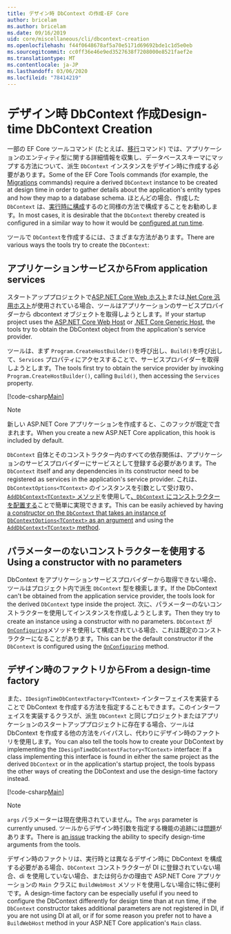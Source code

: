 ```yaml
---
title: デザイン時 DbContext の作成-EF Core
author: bricelam
ms.author: bricelam
ms.date: 09/16/2019
uid: core/miscellaneous/cli/dbcontext-creation
ms.openlocfilehash: f44f0648678af5a70e5171d69692bde1c1d5e0eb
ms.sourcegitcommit: cc0ff36e46e9ed3527638f7208000e8521faef2e
ms.translationtype: MT
ms.contentlocale: ja-JP
ms.lasthandoff: 03/06/2020
ms.locfileid: "78414219"
---
```

# <a name="design-time-dbcontext-creation"></a><span data-ttu-id="69ef9-102">デザイン時 DbContext 作成</span><span class="sxs-lookup"><span data-stu-id="69ef9-102">Design-time DbContext Creation</span></span>

<span data-ttu-id="69ef9-103">一部の EF Core ツールコマンド (たとえば、[移行][1]コマンド) では、アプリケーションのエンティティ型に関する詳細情報を収集し、データベーススキーマにマップする方法について、派生 `DbContext` インスタンスをデザイン時に作成する必要があります。</span><span class="sxs-lookup"><span data-stu-id="69ef9-103">Some of the EF Core Tools commands (for example, the [Migrations][1] commands) require a derived `DbContext` instance to be created at design time in order to gather details about the application's entity types and how they map to a database schema.</span></span> <span data-ttu-id="69ef9-104">ほとんどの場合、作成した `DbContext` は、[実行時に構成][2]するのと同様の方法で構成することをお勧めします。</span><span class="sxs-lookup"><span data-stu-id="69ef9-104">In most cases, it is desirable that the `DbContext` thereby created is configured in a similar way to how it would be [configured at run time][2].</span></span>

<span data-ttu-id="69ef9-105">ツールで `DbContext`を作成するには、さまざまな方法があります。</span><span class="sxs-lookup"><span data-stu-id="69ef9-105">There are various ways the tools try to create the `DbContext`:</span></span>

## <a name="from-application-services"></a><span data-ttu-id="69ef9-106">アプリケーションサービスから</span><span class="sxs-lookup"><span data-stu-id="69ef9-106">From application services</span></span>

<span data-ttu-id="69ef9-107">スタートアッププロジェクトで[ASP.NET Core Web ホスト][3]または[.Net Core 汎用ホスト][4]が使用されている場合、ツールはアプリケーションのサービスプロバイダーから dbcontext オブジェクトを取得しようとします。</span><span class="sxs-lookup"><span data-stu-id="69ef9-107">If your startup project uses the [ASP.NET Core Web Host][3] or [.NET Core Generic Host][4], the tools try to obtain the DbContext object from the application's service provider.</span></span>

<span data-ttu-id="69ef9-108">ツールは、まず `Program.CreateHostBuilder()`を呼び出し、`Build()`を呼び出して、`Services` プロパティにアクセスすることで、サービスプロバイダーを取得しようとします。</span><span class="sxs-lookup"><span data-stu-id="69ef9-108">The tools first try to obtain the service provider by invoking `Program.CreateHostBuilder()`, calling `Build()`, then accessing the `Services` property.</span></span>

[!code-csharp[Main](../../../../samples/core/Miscellaneous/CommandLine/ApplicationService.cs)]

> [!NOTE]
> <span data-ttu-id="69ef9-109">新しい ASP.NET Core アプリケーションを作成すると、このフックが既定で含まれます。</span><span class="sxs-lookup"><span data-stu-id="69ef9-109">When you create a new ASP.NET Core application, this hook is included by default.</span></span>

<span data-ttu-id="69ef9-110">`DbContext` 自体とそのコンストラクター内のすべての依存関係は、アプリケーションのサービスプロバイダーにサービスとして登録する必要があります。</span><span class="sxs-lookup"><span data-stu-id="69ef9-110">The `DbContext` itself and any dependencies in its constructor need to be registered as services in the application's service provider.</span></span> <span data-ttu-id="69ef9-111">これは、`DbContextOptions<TContext>` のインスタンスを引数として受け取り、 [`AddDbContext<TContext>` メソッド][6]を使用して[、`DbContext` にコンストラクターを配置する][5]ことで簡単に実現できます。</span><span class="sxs-lookup"><span data-stu-id="69ef9-111">This can be easily achieved by having [a constructor on the `DbContext` that takes an instance of `DbContextOptions<TContext>` as an argument][5] and using the [`AddDbContext<TContext>` method][6].</span></span>

## <a name="using-a-constructor-with-no-parameters"></a><span data-ttu-id="69ef9-112">パラメーターのないコンストラクターを使用する</span><span class="sxs-lookup"><span data-stu-id="69ef9-112">Using a constructor with no parameters</span></span>

<span data-ttu-id="69ef9-113">DbContext をアプリケーションサービスプロバイダーから取得できない場合、ツールはプロジェクト内で派生 `DbContext` 型を検索します。</span><span class="sxs-lookup"><span data-stu-id="69ef9-113">If the DbContext can't be obtained from the application service provider, the tools look for the derived `DbContext` type inside the project.</span></span> <span data-ttu-id="69ef9-114">次に、パラメーターのないコンストラクターを使用してインスタンスを作成しようとします。</span><span class="sxs-lookup"><span data-stu-id="69ef9-114">Then they try to create an instance using a constructor with no parameters.</span></span> <span data-ttu-id="69ef9-115">`DbContext` が[`OnConfiguring`][7]メソッドを使用して構成されている場合、これは既定のコンストラクターになることがあります。</span><span class="sxs-lookup"><span data-stu-id="69ef9-115">This can be the default constructor if the `DbContext` is configured using the [`OnConfiguring`][7] method.</span></span>

## <a name="from-a-design-time-factory"></a><span data-ttu-id="69ef9-116">デザイン時のファクトリから</span><span class="sxs-lookup"><span data-stu-id="69ef9-116">From a design-time factory</span></span>

<span data-ttu-id="69ef9-117">また、`IDesignTimeDbContextFactory<TContext>` インターフェイスを実装することで DbContext を作成する方法を指定することもできます。このインターフェイスを実装するクラスが、派生 `DbContext` と同じプロジェクトまたはアプリケーションのスタートアッププロジェクトに存在する場合、ツールは DbContext を作成する他の方法をバイパスし、代わりにデザイン時のファクトリを使用します。</span><span class="sxs-lookup"><span data-stu-id="69ef9-117">You can also tell the tools how to create your DbContext by implementing the `IDesignTimeDbContextFactory<TContext>` interface: If a class implementing this interface is found in either the same project as the derived `DbContext` or in the application's startup project, the tools bypass the other ways of creating the DbContext and use the design-time factory instead.</span></span>

[!code-csharp[Main](../../../../samples/core/Miscellaneous/CommandLine/BloggingContextFactory.cs)]

> [!NOTE]
> <span data-ttu-id="69ef9-118">`args` パラメーターは現在使用されていません。</span><span class="sxs-lookup"><span data-stu-id="69ef9-118">The `args` parameter is currently unused.</span></span> <span data-ttu-id="69ef9-119">ツールからデザイン時引数を指定する機能の追跡には[問題][8]があります。</span><span class="sxs-lookup"><span data-stu-id="69ef9-119">There is [an issue][8] tracking the ability to specify design-time arguments from the tools.</span></span>

<span data-ttu-id="69ef9-120">デザイン時のファクトリは、実行時とは異なるデザイン時に DbContext を構成する必要がある場合、`DbContext` コンストラクターが DI に登録されていない場合、di を使用していない場合、または何らかの理由で ASP.NET Core アプリケーションの `Main` クラスに `BuildWebHost` メソッドを使用しない場合に特に便利です。</span><span class="sxs-lookup"><span data-stu-id="69ef9-120">A design-time factory can be especially useful if you need to configure the DbContext differently for design time than at run time, if the `DbContext` constructor takes additional parameters are not registered in DI, if you are not using DI at all, or if for some reason you prefer not to have a `BuildWebHost` method in your ASP.NET Core application's `Main` class.</span></span>

  [1]: xref:core/managing-schemas/migrations/index
  [2]: xref:core/miscellaneous/configuring-dbcontext
  [3]: /aspnet/core/fundamentals/host/web-host
  [4]: /aspnet/core/fundamentals/host/generic-host
  [5]: xref:core/miscellaneous/configuring-dbcontext#constructor-argument
  [6]: xref:core/miscellaneous/configuring-dbcontext#using-dbcontext-with-dependency-injection
  [7]: xref:core/miscellaneous/configuring-dbcontext#onconfiguring
  [8]: https://github.com/aspnet/EntityFrameworkCore/issues/8332
